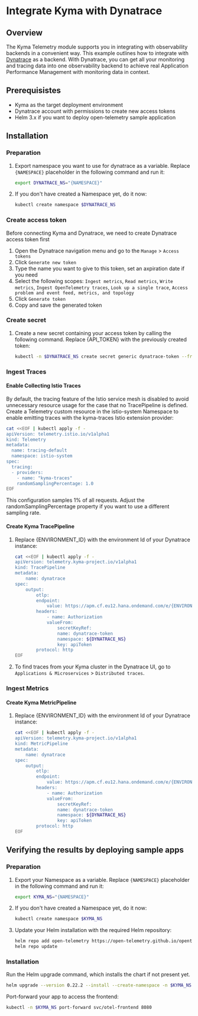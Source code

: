 # Integrate Kyma with Dynatrace

## Overview 

The Kyma Telemetry module supports you in integrating with observability backends in a convenient way. This example outlines how to integrate with [Dynatrace](https://www.dynatrace.com) as a backend. With Dynatrace, you can get all your monitoring and tracing data into one observability backend to achieve real Application Performance Management with monitoring data in context.

## Prerequisistes 

- Kyma as the target deployment environment
- Dynatrace account with permissions to create new access tokens
- Helm 3.x if you want to deploy open-telemetry sample application

## Installation

### Preparation

1. Export namespace you want to use for dynatrace as a variable. Replace `{NAMESPACE}` placeholder in the following command and run it:

    ```bash
    export DYNATRACE_NS="{NAMESPACE}"
    ```
1. If you don't have created a Namespace yet, do it now:
    ```bash
    kubectl create namespace $DYNATRACE_NS
    ```

### Create access token

Before connecting Kyma and Dynatrace, we need to create Dynatrace access token first

1. Open the Dynatrace navigation menu and go to the `Manage` > `Access tokens`
1. Click `Generate new token`
1. Type the name you want to give to this token, set an axpiration date if you need
1. Select the following scopes: `Ingest metrics`, `Read metrics`, `Write metrics`, `Ingest OpenTelemetry traces`, `Look up a single trace`, `Access problem and event feed, metrics, and topology`
1. Click `Generate token`
1. Copy and save the generated token

### Create secret

1. Create a new secret containing your access token by calling the following command. Replace {API_TOKEN} with the previously created token:
    ```bash
    kubectl -n $DYNATRACE_NS create secret generic dynatrace-token --from-literal="apiToken=Api-Token {API_TOKEN}"
    ```

### Ingest Traces

#### Enable Collecting Istio Traces

By default, the tracing feature of the Istio service mesh is disabled to avoid unnecessary resource usage for the case that no TracePipeline is defined. Create a Telemetry custom resource in the istio-system Namespace to enable emitting traces with the kyma-traces Istio extension provider:

```bash
cat <<EOF | kubectl apply -f -
apiVersion: telemetry.istio.io/v1alpha1
kind: Telemetry
metadata:
  name: tracing-default
  namespace: istio-system
spec:
  tracing:
  - providers:
    - name: "kyma-traces"
    randomSamplingPercentage: 1.0
EOF
```

This configuration samples 1% of all requests. Adjust the randomSamplingPercentage property if you want to use a different sampling rate.

#### Create Kyma TracePipeline

1. Replace {ENVIRONMENT_ID} with the environment Id of your Dynatrace instance:
    ```bash
    cat <<EOF | kubectl apply -f -
    apiVersion: telemetry.kyma-project.io/v1alpha1
    kind: TracePipeline
    metadata:
        name: dynatrace
    spec:
        output:
            otlp:
            endpoint:
                value: https://apm.cf.eu12.hana.ondemand.com/e/{ENVIRONMENT_ID}/api/v2/otlp
            headers:
                - name: Authorization
                valueFrom:
                    secretKeyRef:
                    name: dynatrace-token
                    namespace: ${DYNATRACE_NS}
                    key: apiToken
            protocol: http
    EOF
    ```
1. To find traces from your Kyma cluster in the Dynatrace UI, go to `Applications & Microservices` > `Distributed traces`.

### Ingest Metrics

#### Create Kyma MetricPipeline

1. Replace {ENVIRONMENT_ID} with the environment Id of your Dynatrace instance:
    ```bash
    cat <<EOF | kubectl apply -f -
    apiVersion: telemetry.kyma-project.io/v1alpha1
    kind: MetricPipeline
    metadata:
        name: dynatrace
    spec:
        output:
            otlp:
            endpoint:
                value: https://apm.cf.eu12.hana.ondemand.com/e/{ENVIRONMENT_ID}/api/v2/otlp
            headers:
                - name: Authorization
                valueFrom:
                    secretKeyRef:
                    name: dynatrace-token
                    namespace: ${DYNATRACE_NS}
                    key: apiToken
            protocol: http
    EOF
    ```

## Verifying the results by deploying sample apps

### Preparation

1. Export your Namespace as a variable. Replace `{NAMESPACE}` placeholder in the following command and run it:

    ```bash
    export KYMA_NS="{NAMESPACE}"
    ```
1. If you don't have created a Namespace yet, do it now:
    ```bash
    kubectl create namespace $KYMA_NS
    ```
1. Update your Helm installation with the required Helm repository:
    ```bash
    helm repo add open-telemetry https://open-telemetry.github.io/opentelemetry-helm-charts
    helm repo update
    ```

### Installation

Run the Helm upgrade command, which installs the chart if not present yet.
```bash
helm upgrade --version 0.22.2 --install --create-namespace -n $KYMA_NS otel open-telemetry/opentelemetry-demo -f ./sample-app/values.yaml
```

Port-forward your app to access the frontend:
```bash
kubectl -n $KYMA_NS port-forward svc/otel-frontend 8080
```
